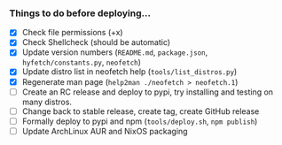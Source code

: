 ### Things to do before deploying...

* [x] Check file permissions (+x)
* [x] Check Shellcheck (should be automatic)
* [x] Update version numbers (`README.md`, `package.json`, `hyfetch/constants.py`, `neofetch`)
* [x] Update distro list in neofetch help (`tools/list_distros.py`)
* [x] Regenerate man page (`help2man ./neofetch > neofetch.1`)
* [ ] Create an RC release and deploy to pypi, try installing and testing on many distros.
* [ ] Change back to stable release, create tag, create GitHub release
* [ ] Formally deploy to pypi and npm (`tools/deploy.sh`, `npm publish`)
* [ ] Update ArchLinux AUR and NixOS packaging
